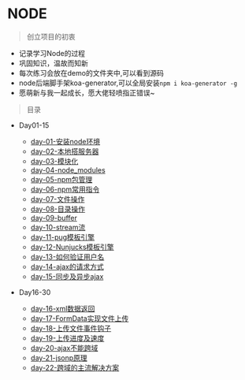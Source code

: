 # NODE

> 创立项目的初衷
* 记录学习Node的过程
* 巩固知识，温故而知新
* 每次练习会放在demo的文件夹中,可以看到源码
* node后端脚手架koa-generator,可以全局安装`npm i koa-generator -g`
* 愿萌新与我一起成长，愿大佬轻喷指正错误~

> 目录
* Day01-15

    * [day-01-安装node环境](./Day01-15/day-01/安装node环境.md)
    * [day-02-本地搭服务器](./Day01-15/day-02/本地搭服务器.md)
    * [day-03-模块化](./Day01-15/day-03/模块化.md)
    * [day-04-node_modules](./Day01-15/day-04/node_modules.md)
    * [day-05-npm包管理](./Day01-15/day-05/npm包管理.md)
    * [day-06-npm常用指令](./Day01-15/day-06/npm常用指令.md)
    * [day-07-文件操作](./Day01-15/day-07/文件操作.md)
    * [day-08-目录操作](./Day01-15/day-08/目录操作.md)
    * [day-09-buffer](./Day01-15/day-09/buffer.md)
    * [day-10-stream流](./Day01-15/day-10/stream流.md)
    * [day-11-pug模板引擎](./Day01-15/day-11/pug模板引擎.md)
    * [day-12-Nunjucks模板引擎](./Day01-15/day-12/Nunjucks模板引擎.md)
    * [day-13-如何验证用户名](./Day01-15/day-13/如何验证用户名.md)
    * [day-14-ajax的请求方式](./Day01-15/day-14/ajax的请求方式.md)
    * [day-15-同步及异步ajax](./Day01-15/day-15/同步及异步ajax.md)

* Day16-30

    * [day-16-xml数据返回](./Day16-30/day-16/xml数据返回.md)    
    * [day-17-FormData实现文件上传](./Day16-30/day-17/FormData实现文件上传.md)    
    * [day-18-上传文件事件钩子](./Day16-30/day-18/上传文件事件钩子.md)    
    * [day-19-上传进度及速度](./Day16-30/day-19/上传进度及速度.md)    
    * [day-20-ajax不能跨域](./Day16-30/day-20/ajax不能跨域.md)    
    * [day-21-jsonp原理](./Day16-30/day-21/jsonp原理.md)    
    * [day-22-跨域的主流解决方案](./Day16-30/day-22/跨域的主流解决方案.md)    

